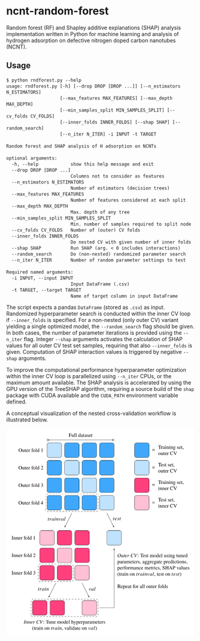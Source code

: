 # ncnt-random-forest
Random forest (RF) and Shapley additive explanations (SHAP) analysis implementation written in Python for machine learning and analysis of hydrogen adsorption on defective nitrogen doped carbon nanotubes (NCNT).

## Usage

```shell
$ python rndforest.py --help
usage: rndforest.py [-h] [--drop DROP [DROP ...]] [--n_estimators N_ESTIMATORS]
                    [--max_features MAX_FEATURES] [--max_depth MAX_DEPTH]
                    [--min_samples_split MIN_SAMPLES_SPLIT] [--cv_folds CV_FOLDS]
                    [--inner_folds INNER_FOLDS] [--shap SHAP] [--random_search]
                    [--n_iter N_ITER] -i INPUT -t TARGET

Random forest and SHAP analysis of H adsorption on NCNTs

optional arguments:
  -h, --help            show this help message and exit
  --drop DROP [DROP ...]
                        Columns not to consider as features
  --n_estimators N_ESTIMATORS
                        Number of estimators (decision trees)
  --max_features MAX_FEATURES
                        Number of features considered at each split
  --max_depth MAX_DEPTH
                        Max. depth of any tree
  --min_samples_split MIN_SAMPLES_SPLIT
                        Min. number of samples required to split node
  --cv_folds CV_FOLDS   Number of (outer) CV folds
  --inner_folds INNER_FOLDS
                        Do nested CV with given number of inner folds
  --shap SHAP           Run SHAP (arg. < 0 includes interactions)
  --random_search       Do (non-nested) randomized parameter search
  --n_iter N_ITER       Number of random parameter settings to test

Required named arguments:
  -i INPUT, --input INPUT
                        Input DataFrame (.csv)
  -t TARGET, --target TARGET
                        Name of target column in input DataFrame
```

The script expects a pandas ```DataFrame``` (stored as ```.csv```) as input. Randomized hyperparameter search is conducted within the inner CV loop if ```--inner_folds``` is specified. For a non-nested (only outer CV) variant yielding a single optimized model, the ```--random_search``` flag should be given. In both cases, the number of parameter iterations is provided using the ```--n_iter``` flag. Integer ```--shap``` arguments activates the calculation of SHAP values for all outer CV test set samples, requiring that also ```--inner_folds``` is given. Computation of SHAP interaction values is triggered by negative ```--shap``` arguments.

To improve the computational performance hyperparameter optimization within the inner CV loop is parallelized using ```--n_iter``` CPUs, or the maximum amount available. The SHAP analysis is accelerated by using the GPU version of the TreeSHAP algorithm, requiring a source build of the ```shap``` package with CUDA available and the ```CUDA_PATH``` environment variable defined.

A conceptual visualization of the nested cross-validation workflow is illustrated below.

![Conceptual illustration of nested cross-validation](./nested_cv.svg)
